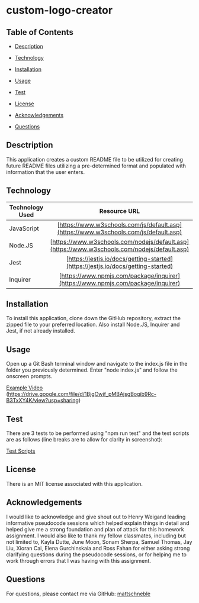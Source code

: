 # custom-logo-creator

## Table of Contents

* [Description](#description)

* [Technology](#Technology)

* [Installation](#Installation)

* [Usage](#Usage)

* [Test](#Test)

* [License](#License)

* [Acknowledgements](#Acknowledgements)

* [Questions](#Questions)

## Desctription
This application creates a custom README file to be utilized for creating future README files utilizing a pre-determined format and populated with information that the user enters.

## Technology
| Technology Used        | Resource URL         |
| ---------------------- | :-------------------:|
| JavaScript | [https://www.w3schools.com/js/default.asp](https://www.w3schools.com/js/default.asp) |
| Node.JS | [https://www.w3schools.com/nodejs/default.asp](https://www.w3schools.com/nodejs/default.asp) |
| Jest | [https://jestjs.io/docs/getting-started](https://jestjs.io/docs/getting-started)
| Inquirer | [https://www.npmjs.com/package/inquirer](https://www.npmjs.com/package/inquirer) |

## Installation
To install this application, clone down the GitHub repository, extract the zipped file to your preferred location. Also install Node.JS, Inquirer and Jest, if not already installed. 

## Usage
Open up a Git Bash terminal window and navigate to the index.js file in the folder you previously determined. Enter "node index.js" and follow the onscreen prompts.

[Example Video](./assets/video/Video%20Walkthrough%20Assignment%2010.mp4) (https://drive.google.com/file/d/1BjgOwif_pMBAjsgBogib9Rc-B3TxXY4K/view?usp=sharing)

## Test
There are 3 tests to be performed using "npm run test" and the test scripts are as follows (line breaks are to allow for clarity in screenshot):

[Test Scripts](./assets/images/Test%20Case%20Screenshot.png)

## License
There is an MIT license associated with this application.

## Acknowledgements
I would like to acknowledge and give shout out to Henry Weigand leading informative pseudocode sessions which helped explain things in detail and helped give me a strong foundation and plan of attack for this homework assignment. I would also like to thank my fellow classmates, including but not limited to, Kayla Dutte, June Moon, Sonam Sherpa, Samuel Thomas, Jay Liu, Xioran Cai, Elena Gurchinskaia and Ross Fahan for either asking strong clarifying questions during the pseudocode sessions, or for helping me to work through errors that I was having with this assignment. 

## Questions
For questions, please contact me via GitHub: [mattschneble](https://github.com/mattschneble)